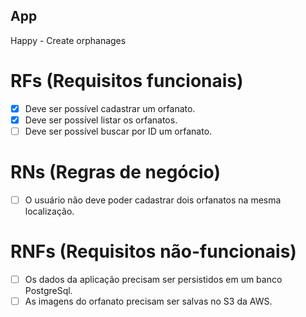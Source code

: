 ## App

Happy - Create orphanages

# RFs (Requisitos funcionais)

- [x] Deve ser possível cadastrar um orfanato.
- [x] Deve ser possível listar os orfanatos. 
- [ ] Deve ser possível buscar por ID um orfanato.

# RNs (Regras de negócio)

- [ ] O usuário não deve poder cadastrar dois orfanatos na mesma localização.

# RNFs (Requisitos não-funcionais)

- [ ] Os dados da aplicação precisam ser persistidos em um banco PostgreSql.
- [ ] As imagens do orfanato precisam ser salvas no S3 da AWS.